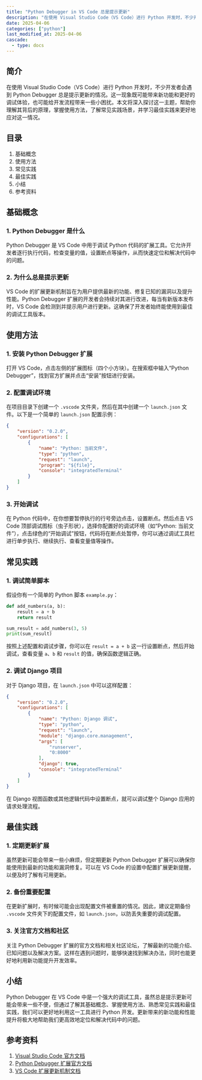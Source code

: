 ```yaml
---
title: "Python Debugger in VS Code 总是提示更新"
description: "在使用 Visual Studio Code（VS Code）进行 Python 开发时，不少开发者会遇到 Python Debugger 总是提示更新的情况。这一现象既可能带来新功能和更好的调试体验，也可能给开发流程带来一些小困扰。本文将深入探讨这一主题，帮助你理解其背后的原理，掌握使用方法，了解常见实践场景，并学习最佳实践来更好地应对这一情况。"
date: 2025-04-06
categories: ["python"]
last_modified_at: 2025-04-06
cascade:
  - type: docs
---
```



## 简介
在使用 Visual Studio Code（VS Code）进行 Python 开发时，不少开发者会遇到 Python Debugger 总是提示更新的情况。这一现象既可能带来新功能和更好的调试体验，也可能给开发流程带来一些小困扰。本文将深入探讨这一主题，帮助你理解其背后的原理，掌握使用方法，了解常见实践场景，并学习最佳实践来更好地应对这一情况。

<!-- more -->
## 目录
1. 基础概念
2. 使用方法
3. 常见实践
4. 最佳实践
5. 小结
6. 参考资料

## 基础概念
### 1. Python Debugger 是什么
Python Debugger 是 VS Code 中用于调试 Python 代码的扩展工具。它允许开发者逐行执行代码，检查变量的值，设置断点等操作，从而快速定位和解决代码中的问题。

### 2. 为什么总是提示更新
VS Code 的扩展更新机制旨在为用户提供最新的功能、修复已知的漏洞以及提升性能。Python Debugger 扩展的开发者会持续对其进行改进，每当有新版本发布时，VS Code 会检测到并提示用户进行更新。这确保了开发者始终能使用到最佳的调试工具版本。

## 使用方法
### 1. 安装 Python Debugger 扩展
打开 VS Code，点击左侧的扩展图标（四个小方块）。在搜索框中输入“Python Debugger”，找到官方扩展并点击“安装”按钮进行安装。

### 2. 配置调试环境
在项目目录下创建一个 `.vscode` 文件夹，然后在其中创建一个 `launch.json` 文件。以下是一个简单的 `launch.json` 配置示例：

```json
{
    "version": "0.2.0",
    "configurations": [
        {
            "name": "Python: 当前文件",
            "type": "python",
            "request": "launch",
            "program": "${file}",
            "console": "integratedTerminal"
        }
    ]
}
```

### 3. 开始调试
在 Python 代码中，在你想要暂停执行的行号旁边点击，设置断点。然后点击 VS Code 顶部调试图标（虫子形状），选择你配置好的调试环境（如“Python: 当前文件”），点击绿色的“开始调试”按钮，代码将在断点处暂停，你可以通过调试工具栏进行单步执行、继续执行、查看变量值等操作。

## 常见实践
### 1. 调试简单脚本
假设你有一个简单的 Python 脚本 `example.py`：

```python
def add_numbers(a, b):
    result = a + b
    return result

sum_result = add_numbers(3, 5)
print(sum_result)
```

按照上述配置和调试步骤，你可以在 `result = a + b` 这一行设置断点，然后开始调试，查看变量 `a`、`b` 和 `result` 的值，确保函数逻辑正确。

### 2. 调试 Django 项目
对于 Django 项目，在 `launch.json` 中可以这样配置：

```json
{
    "version": "0.2.0",
    "configurations": [
        {
            "name": "Python: Django 调试",
            "type": "python",
            "request": "launch",
            "module": "django.core.management",
            "args": [
                "runserver",
                "0:8000"
            ],
            "django": true,
            "console": "integratedTerminal"
        }
    ]
}
```

在 Django 视图函数或其他逻辑代码中设置断点，就可以调试整个 Django 应用的请求处理流程。

## 最佳实践
### 1. 定期更新扩展
虽然更新可能会带来一些小麻烦，但定期更新 Python Debugger 扩展可以确保你能使用到最新的功能和漏洞修复。可以在 VS Code 的设置中配置扩展更新提醒，以便及时了解有可用更新。

### 2. 备份重要配置
在更新扩展时，有时候可能会出现配置文件被重置的情况。因此，建议定期备份 `.vscode` 文件夹下的配置文件，如 `launch.json`，以防丢失重要的调试配置。

### 3. 关注官方文档和社区
关注 Python Debugger 扩展的官方文档和相关社区论坛，了解最新的功能介绍、已知问题以及解决方案。这样在遇到问题时，能够快速找到解决办法，同时也能更好地利用新功能提升开发效率。

## 小结
Python Debugger 在 VS Code 中是一个强大的调试工具，虽然总是提示更新可能会带来一些不便，但通过了解其基础概念、掌握使用方法、熟悉常见实践和最佳实践，我们可以更好地利用这一工具进行 Python 开发。更新带来的新功能和性能提升将极大地帮助我们更高效地定位和解决代码中的问题。

## 参考资料
1. [Visual Studio Code 官方文档](https://code.visualstudio.com/docs)
2. [Python Debugger 扩展官方文档](https://github.com/microsoft/debugpy)
3. [VS Code 扩展更新机制文档](https://code.visualstudio.com/docs/editor/extension-marketplace#_updating-extensions)